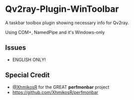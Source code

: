 # Qv2ray-Plugin-WinToolbar
A taskbar toolbox plugin showing necessary info for Qv2ray.

Using COM+, NamedPipe and it's Windows-only

## Issues

- ENGLISH ONLY!

## Special Credit

- [@XhmikosR](https://github.com/XhmikosR/perfmonbar) for the GREAT **perfmonbar** project
- https://github.com/XhmikosR/perfmonbar
